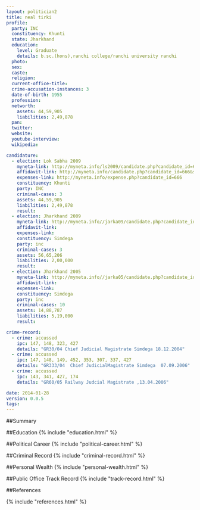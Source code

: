 ```yaml
---
layout: politician2
title: neal tirki
profile: 
  party: INC
  constituency: Khunti
  state: Jharkhand
  education: 
    level: Graduate
    details: b.sc.(hons),ranchi college/ranchi university ranchi
  photo: 
  sex: 
  caste: 
  religion: 
  current-office-title: 
  crime-accusation-instances: 3
  date-of-birth: 1955
  profession: 
  networth: 
    assets: 44,59,905
    liabilities: 2,49,878
  pan: 
  twitter: 
  website: 
  youtube-interview: 
  wikipedia: 

candidature: 
  - election: Lok Sabha 2009
    myneta-link: http://myneta.info/ls2009/candidate.php?candidate_id=666
    affidavit-link: http://myneta.info/candidate.php?candidate_id=666&scan=original
    expenses-link: http://myneta.info/expense.php?candidate_id=666
    constituency: Khunti 
    party: INC
    criminal-cases: 3
    assets: 44,59,905
    liabilities: 2,49,878
    result:  
  - election: Jharkhand 2009
    myneta-link: http://myneta.info//jarka09/candidate.php?candidate_id=867
    affidavit-link: 
    expenses-link: 
    constituency: Simdega 
    party: inc
    criminal-cases: 3
    assets: 56,65,206
    liabilities: 2,00,000
    result:  
  - election: Jharkhand 2005
    myneta-link: http://myneta.info//jarka05/candidate.php?candidate_id=139
    affidavit-link: 
    expenses-link: 
    constituency: Simdega 
    party: inc
    criminal-cases: 10
    assets: 14,88,787
    liabilities: 5,19,000
    result:  

crime-record: 
  - crime: accussed
    ipc: 147, 148, 323, 427
    details: "GR30/04 Chief Judicial Magistrate Simdega 18.12.2004" 
  - crime: accussed
    ipc: 147, 148, 149, 452, 353, 307, 337, 427
    details: "GR333/04  Chief JudicialMagistrate Simdega  07.09.2006" 
  - crime: accussed
    ipc: 143, 341, 427, 174
    details: "GR60/05 Railway Judcial Magistrate ,13.04.2006" 

date: 2014-01-28
version: 0.0.5
tags: 
---
```

##Summary


##Education
{% include "education.html" %}


##Political Career
{% include "political-career.html" %}


##Criminal Record
{% include "criminal-record.html" %}


##Personal Wealth
{% include "personal-wealth.html" %}


##Public Office Track Record
{% include "track-record.html" %}


##References


{% include "references.html" %}